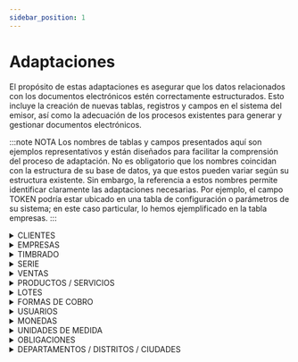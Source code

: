 ```yaml
---
sidebar_position: 1
---
```


# Adaptaciones

<div style={{ fontSize: "18px", textAlign: "justify" }}>

El propósito de estas adaptaciones es asegurar que los datos relacionados con los documentos electrónicos estén correctamente estructurados. Esto incluye la creación de nuevas tablas, registros y campos en el sistema del emisor, así como la adecuación de los procesos existentes para generar y gestionar documentos electrónicos. 

:::note NOTA
Los nombres de tablas y campos presentados aquí son ejemplos representativos y están diseñados para facilitar la comprensión del proceso de adaptación. No es obligatorio que los nombres coincidan con la estructura de su base de datos, ya que estos pueden variar según su estructura existente. Sin embargo, la referencia a estos nombres permite identificar claramente las adaptaciones necesarias. Por ejemplo, el campo TOKEN podría estar ubicado en una tabla de configuración o parámetros de su sistema; en este caso particular, lo hemos ejemplificado en la tabla empresas.
:::
</div>


<details>
<summary>CLIENTES</summary>

Tener en cuenta la adaptacion de los siguientes campos:

<div style={{ overflowX: 'auto' }}>
  <table style={{ tableLayout: 'auto', borderCollapse: 'collapse' }}>
    <thead>
      <tr>
        <th style={{ whiteSpace: 'nowrap' }}>Dato</th>
        <th style={{ whiteSpace: 'nowrap' }}>Tipo</th>
        <th style={{ whiteSpace: 'nowrap' }}>Observación</th>
      </tr>
    </thead>
    <tbody>
      <tr>
        <td style={{ whiteSpace: 'nowrap' }}>contribuyente</td>
        <td style={{ whiteSpace: 'nowrap' }}>booleano</td>
        <td>se utiliza el valor true, false</td>
      </tr>
      <tr>
        <td style={{ whiteSpace: 'nowrap' }}>tipo contribuyente</td>
        <td style={{ whiteSpace: 'nowrap' }}>int</td>
        <td>valor 1 si es física, 2 para jurídica</td>
      </tr>
      <tr>
        <td style={{ whiteSpace: 'nowrap' }}>proveedor del estado</td>
        <td style={{ whiteSpace: 'nowrap' }}>booleano</td>
        <td>con este campo podrá definir el dato **tipo operación** para el cliente como B2G</td>
      </tr>
      <tr>
        <td style={{ whiteSpace: 'nowrap' }}>nombre fantasía</td>
        <td style={{ whiteSpace: 'nowrap' }}>string</td>
        <td>debe corresponder a lo declarado en el Ruc, pero no es obligatorio</td>
      </tr>
      <tr>
        <td style={{ whiteSpace: 'nowrap' }}>email</td>
        <td style={{ whiteSpace: 'nowrap' }}>string</td>
        <td>será de utilidad para el envío del kuDE y XML al correo del cliente una vez aprobada la factura</td>
      </tr>
      <tr>
        <td style={{ whiteSpace: 'nowrap' }}>tipo operacion</td>
        <td style={{ whiteSpace: 'nowrap' }}>int</td>
        <td style={{ textAlign: "justify" }}>los valores a utilizar son: 1=B2B, 2=B2C, 3=B2G, 4=B2F <br /> **Obs.:** Estos valores pueden ser utilizados como un campo fijo o definidos de forma dinámica según las características del cliente. Por ejemplo, para el caso de B2B, se debe verificar si el cliente es de tipo jurídico; para B2C, si el cliente es de tipo físico o no es contribuyente y solo cuenta con una cédula de identidad (C.I.); para B2F, si en el campo país se identifica como procedente de otra nacionalidad; y para B2G, si el cliente es proveedor del Estado.</td>
      </tr>
      <tr>
        <td style={{ whiteSpace: 'nowrap' }}>documento tipo</td>
        <td style={{ whiteSpace: 'nowrap' }}>int</td>
        <td>los valores a utilizar son: <br /> 1 = Cédula paraguaya <br /> 2 = Pasaporte <br /> 3 = Cédula extranjera <br /> 4 = Carnet de residencia <br /> 5 = Innominado <br /> 6 = Tarjeta diplomática de exoneración fiscal <br /> 9 = Otro <br /> **Obs.:** informar solo si el cliente no es contribuyente.</td>
      </tr>
      <tr>
        <td style={{ whiteSpace: 'nowrap' }}>numero casa</td>
        <td style={{ whiteSpace: 'nowrap' }}>int</td>
        <td>es obligatorio si se informa la dirección, de lo contrario puede informar valor 0</td>
      </tr>
      <tr>
        <td style={{ whiteSpace: 'nowrap' }}>país</td>
        <td style={{ whiteSpace: 'nowrap' }}>string</td>
        <td>país de origen del cliente, codificación según XSD de paises. <br /> https://ekuatia.set.gov.py/sifen/xsd/Paises_v100.xsd </td>
      </tr>      
      <tr>
        <td style={{ whiteSpace: 'nowrap' }}>departamento</td>
        <td style={{ whiteSpace: 'nowrap' }}>int</td>
        <td>campo obligatorio si se informa dirección, sin embargo no informar si tipo de operación es B2F</td>
      </tr>
      <tr>
        <td style={{ whiteSpace: 'nowrap' }}>distrito</td>
        <td style={{ whiteSpace: 'nowrap' }}>int</td>
        <td>asignar si se ha informado departamento.</td>
      </tr>
      <tr>
        <td style={{ whiteSpace: 'nowrap' }}>ciudad</td>
        <td style={{ whiteSpace: 'nowrap' }}>int</td>
        <td style={{ textAlign: "justify" }}>campo obligarorio si se informa dirección, sin embargo no informar si tipo de operación es B2F. <br /> La codificación de departamentos, distritos y ciudades se encuentra en el siguiente link, archivo xlsx código de referencia geografica: <br /> https://www.dnit.gov.py/web/e-kuatia/tablas-y-codificaciones</td>
      </tr>                                                      
    </tbody>
  </table>
</div>

</details>

<details>
<summary>EMPRESAS</summary>

<div style={{ fontSize: "18px", textAlign: "justify" }}>
Como se explicó anteriormente, los campos mencionados pueden estar ubicados en tablas de configuración o parámetros según la estructura del sistema.  
</div>  

<div style={{ overflowX: 'auto' }}>
  <table style={{ tableLayout: 'auto', borderCollapse: 'collapse' }}>
    <thead>
      <tr>
        <th style={{ whiteSpace: 'nowrap' }}>Dato</th>
        <th style={{ whiteSpace: 'nowrap' }}>Tipo</th>
        <th style={{ whiteSpace: 'nowrap' }}>Observación</th>
      </tr>
    </thead>
    <tbody>
      <tr>
        <td style={{ whiteSpace: 'nowrap' }}>token</td>
        <td style={{ whiteSpace: 'nowrap' }}>string</td>
        <td style={{ textAlign: "justify" }}>para este ejemplo el campo TOKEN lo utilizo en la tabla de empresas, esto es conveniente cuando se maneja un esquema de multiempresas o holdings. donde el TOKEN puede ser enviado con cada documento para identificar la empresa correspondiente. <br /> **Obs.:**
        El campo TOKEN contiene el RUC del emisor, lo que permite identificar de manera única a la empresa emisora.</td>
      </tr>
      <tr>
        <td style={{ whiteSpace: 'nowrap' }}>tipo contribuyente</td>
        <td style={{ whiteSpace: 'nowrap' }}>int</td>
        <td style={{ textAlign: "justify" }}>valor 1 si es física, 2 para jurídica <br /> **Obs.:** Este campo es opcional y no es necesario si el emisor genera el CDC desde su propio sistema, lo cual recomendamos. Sin embargo, en caso contrario, será requerido como dato para que nuestra API pueda generar el CDC.</td>
      </tr>
      <tr>
        <td style={{ whiteSpace: 'nowrap' }}>síncrono</td>
        <td style={{ whiteSpace: 'nowrap' }}>booleano</td>
        <td style={{ textAlign: "justify" }}>valor true, false <br /> en este campo (opcional) puede especificar si la operacion realizada se procesara para el envio sÍncrono o asíncrono (lotes) desde su sistema ERP</td>
      </tr>
      <tr>
        <td style={{ whiteSpace: 'nowrap' }}>ip servidor</td>
        <td style={{ whiteSpace: 'nowrap' }}>string</td>
        <td style={{ textAlign: "justify" }}>Campo (opcional) destinado a almacenar la dirección IP del servidor donde se ejecuta la API REST local de DTEpy, utilizada para generar el KuDE a través de llamadas desde el sistema de facturación. Ej. http://192.168.0.1:3001/kude, donde el valor de la IP será una variable definida por este campo.</td>
      </tr>      
    </tbody>
  </table>
</div>

</details>

<details>
<summary>TIMBRADO</summary>

<div style={{ overflowX: 'auto' }}>
  <table style={{ tableLayout: 'auto', borderCollapse: 'collapse' }}>
    <thead>
      <tr>
        <th style={{ whiteSpace: 'nowrap' }}>Dato</th>
        <th style={{ whiteSpace: 'nowrap' }}>Observación</th>
      </tr>
    </thead>
    <tbody>
      <tr>
        <td style={{ whiteSpace: 'nowrap' }}>timbrado</td>
        <td style={{ textAlign: "justify" }}>En lo que respecta al timbrado, su sistema informático actualmente registra los timbrados utilizados en facturas preimpresas o autoimpresas. Esta tabla debe ser adaptada para incluir los registros de timbrado correspondientes a los documentos electrónicos. Para los sistemas que no cuentan con una tabla específica para timbrados y utilizan un campo en alguna tabla de configuración o parámetros, será necesario crear un campo adicional para el timbrado electrónico, manteniéndolo separado de los timbrados anteriores. <br /> **Obs.:** El timbrado electrónico solo cuenta con un campo para la fecha de inicio de vigencia y no tiene fecha de caducidad, a diferencia de los timbrados tradicionales que incluían un campo para el fin de vigencia.</td>
      </tr>
      <tr>
        <td style={{ whiteSpace: 'nowrap' }}>numero documento</td>
        <td style={{ textAlign: "justify" }}>Es importante aplicar el mismo criterio para la numeración de documentos, separando la secuencia, sucursal-puntoExpedicion-numero correspondiente a los documentos electrónicos de las utilizadas para las facturas preimpresas o autoimpresas.</td>
      </tr>
    </tbody>
  </table>
</div>
</details>

<details>
<summary>SERIE</summary>

<div style={{ fontSize: "18px", textAlign: "justify" }}>
Es necesario contar con una estructura que permita almacenar los registros de los puntos de expedición y su correspondiente serie. El uso del número de serie se activa una vez que la numeración del punto de expedición alcanza el límite de 9999999. En ese momento, la serie comienza con el valor AA. Posteriormente, cada vez que se agote la numeración, el orden de cambio en el código de la serie seguirá la secuencia alfabética: AA, AB, AC, ... AZ, BA, BB, ... BZ, ... ZA, ZB, ... ZZ.
</div>

</details>

<details>
<summary>VENTAS</summary>

<div style={{ overflowX: 'auto' }}>
  <table style={{ tableLayout: 'auto', borderCollapse: 'collapse' }}>
    <thead>
      <tr>
        <th style={{ whiteSpace: 'nowrap' }}>Dato</th>
        <th style={{ whiteSpace: 'nowrap' }}>Tipo</th>
        <th style={{ whiteSpace: 'nowrap' }}>Observación</th>
      </tr>
    </thead>
    <tbody>
      <tr>
        <td style={{ whiteSpace: 'nowrap' }}>tipo fact</td>
        <td style={{ whiteSpace: 'nowrap' }}>string</td>
        <td style={{ textAlign: "justify" }}>campo opcional para poder identificar el tipo de documento si es preimpresa, autoimpresor, doc. electrónico </td>
      </tr>
      <tr>
        <td style={{ whiteSpace: 'nowrap' }}>CDC</td>
        <td style={{ whiteSpace: 'nowrap' }}>string</td>
        <td style={{ textAlign: "justify" }}>es el código de control único que identifica a la factura, esto recomendamos que genere desde su sistema y lo almacene en el campo</td>
      </tr>
      <tr>
        <td style={{ whiteSpace: 'nowrap' }}>nro serie</td>
        <td style={{ whiteSpace: 'nowrap' }}>string</td>
        <td style={{ textAlign: "justify" }}>campo correspondiente al número de serie Ej. AA cuando alcance el límite de 9999999</td>
      </tr>
      <tr>
        <td style={{ whiteSpace: 'nowrap' }}>envio_pend</td>
        <td style={{ whiteSpace: 'nowrap' }}>booleano</td>
        <td style={{ textAlign: "justify" }}>Este campo es opcional y se utiliza para marcar la factura como pendiente de envío por correo electrónico. Si se establece en true, el servicio REST procesará el envío al correo del cliente una vez que la factura haya sido aprobada por el SIFEN.</td>
      </tr> 
      <tr>
        <td style={{ whiteSpace: 'nowrap' }}>anticipo</td>
        <td style={{ whiteSpace: 'nowrap' }}>numeric</td>
        <td style={{ textAlign: "justify" }}>Similar al campo de descuento, en el caso de un anticipo, se registra el valor aplicado de un documento asociado que fue emitido con el tipo de transacción **9 = Anticipo**, Obs.: Es importante considerar el valor del anticipo aplicado en el detalle cuando se trate de un anticipo por ítem.</td>
      </tr>   
      <tr>
        <td style={{ whiteSpace: 'nowrap' }}>condicion anticipo</td>
        <td style={{ whiteSpace: 'nowrap' }}>int</td>
        <td style={{ textAlign: "justify" }}>define si el anticipo es 1 = Global o 2 = Por Ítem</td>
      </tr>         
      <tr>
        <td style={{ whiteSpace: 'nowrap' }}>estado set</td>
        <td style={{ whiteSpace: 'nowrap' }}>string</td>
        <td style={{ textAlign: "justify" }}>campo para establecer el estado del documento segun la respuesta del SIFEN a: PENDIENTE, APRROBADO, RECHAZADO, INUTILIZDO, CANCELADO, ANULADO</td>
      </tr> 
      <tr>
        <td style={{ whiteSpace: 'nowrap' }}>identificador</td>
        <td style={{ whiteSpace: 'nowrap' }}>int</td>
        <td style={{ textAlign: "justify" }}>Número secuencial autoincremental único que identifica cada documento emitido. Corresponde al ID autogenerado por el emisor, el cual puede extraerse de una tabla que almacene el identificador asociado a cada tipo de operación, como emisión de documentos o envío de eventos.</td>
      </tr>
      <tr>
        <td style={{ whiteSpace: 'nowrap' }}>codigo aleatorio</td>
        <td style={{ whiteSpace: 'nowrap' }}>numeric</td>
        <td style={{ textAlign: "justify" }}>Código de 9 digitos generado por el emisor de manera aleatoria, este código estara concatenado con el CDC para asegurar la confidencialidad del documento ej. 123456789</td>
      </tr>
      <tr>
        <td style={{ whiteSpace: 'nowrap' }}>pin</td>
        <td style={{ whiteSpace: 'nowrap' }}>string</td>
        <td style={{ textAlign: "justify" }}>código de 6 dígitos generado aleatoriamente por el emisor y que esta sea único por cliente. Este código es especialmente útil en casos donde se utiliza una impresora de tickets matricial, ya que permite incluirlo en el ticket provisorio impreso. El código CA facilita que el cliente pueda descargar el KuDE desde una página web indicada en el mismo ticket ingresando el ruc/ci del cliente y el código CA: ej. SKR074 para la descarga.</td>
      </tr>      
      <tr>
        <td style={{ whiteSpace: 'nowrap' }}>numero lote</td>
        <td style={{ whiteSpace: 'nowrap' }}>string</td>
        <td style={{ textAlign: "justify" }}>si el envío es asíncrono (lote), el sifen genera un número de lote si es satisfactorio el envío. este número se recomienda guardar para tener un control del documento y su lote asociado.</td>
      </tr>
      <tr>
        <td style={{ whiteSpace: 'nowrap' }}>tipo impuesto</td>
        <td style={{ whiteSpace: 'nowrap' }}>int</td>
        <td style={{ textAlign: "justify" }}>tipo impuesto afectado por el documento, estos valores pueden estar almacenados en una tabla. <br /> 1 = IVA <br /> 2 = ISC <br /> 3 = Renta <br /> 4 = Ninguno <br /> 5= IVA - Renta</td>
      </tr> 
      <tr>
        <td style={{ whiteSpace: 'nowrap' }}>tipo transacción</td>
        <td style={{ whiteSpace: 'nowrap' }}>int</td>
        <td style={{ textAlign: "justify" }}>valores que pueden ser almacenados en una tabla <br /> 1 = Venta de mercadería <br /> 2 = Prestación de servicios <br /> 3 = Mixto <br /> 4 = Venta de activo fijo <br /> 5 = Venta de divisas <br /> 6 = Compra de divisas <br /> 7 = Promoción o entrega de muestras <br /> 8 = Donación <br /> 9 = Anticipo <br /> 10 = Compra de productos <br /> 11 = Compra de servicios <br /> 12 = Venta de crédito fiscal <br /> 13 = Muestras médicas</td>
      </tr>
      <tr>
        <td style={{ whiteSpace: 'nowrap' }}>presencia</td>
        <td style={{ whiteSpace: 'nowrap' }}>int</td>
        <td style={{ textAlign: "justify" }}>1 = Operación presencial <br /> 2 = Operación electrónica <br /> 3 = Operación telemarketing <br /> 4 = Venta a domicilio <br /> 5 = Operación bancaria <br /> 6 = Operación cíclica <br /> 9 = Otro</td>
      </tr>  
      <tr>
        <td style={{ whiteSpace: 'nowrap' }}>tipo emision</td>
        <td style={{ whiteSpace: 'nowrap' }}>int</td>
        <td style={{ textAlign: "justify" }}>1 = Normal <br />2 = Contingencia</td>
      </tr>
      <tr>
        <td style={{ whiteSpace: 'nowrap' }}>motivo nota</td>
        <td style={{ whiteSpace: 'nowrap' }}>int</td>
        <td style={{ textAlign: "justify" }}>motivo de la emision cuando los documentos son del tipo NC Y ND. lista de datos que pueden almacenarse en una tabla. <br /> 1 = Devolución y Ajuste de precios <br /> 2 = Devolución <br /> 3 = Descuento <br /> 4 = Bonificación <br /> 5 = Crédito incobrable <br /> 6 = Recupero de costo <br /> 7 = Recupero de gasto <br /> 8 = Ajuste de precio</td>
      </tr>             
    </tbody>
  </table>
</div>

</details>

<details>
<summary>PRODUCTOS / SERVICIOS</summary>

<div style={{ fontSize: "18px", textAlign: "justify" }}>
en caso de que los códigos de los productos sean demasiado largos, podría surgir un problema al mostrarlos en la columna correspondiente del KuDE. Para resolver esta situación, se recomienda adaptar un campo paralelo en la tabla de productos que actúe como un ID autoincremental. Este ID puede utilizarse como el código de producto para garantizar una representación más adecuada y legible en el KuDE.
</div>

</details>

<details>
<summary>LOTES</summary>

<div style={{ fontSize: "18px", textAlign: "justify" }}>
En caso de que se desee realizar consultas al integrador mediante procedimientos almacenados, especialmente para gestionar envíos por lotes al SIFEN, se puede crear una tabla para registrar los números de lote procesados con cada envío. Esta tabla podría incluir campos como un identificador único del lote (idlote), el número del lote, el estado actual, la respuesta del SIFEN y el tipo de documento asociado (por ejemplo, Factura Electrónica - FE, Nota de Crédito - NC, entre otros).
</div>

</details>

<details>
<summary>FORMAS DE COBRO</summary>

<div style={{ fontSize: "18px", textAlign: "justify" }}>
Para las operaciones al contado, la estructura del emisor debe incluir los datos necesarios para registrar la forma de cobro asociada a cada factura, utilizando los códigos definidos por el SIFEN, codigos que deben estar asociados a tablas y registros existentes en su sistema. 
</div>

<div style={{ overflowX: 'auto' }}>
  <table style={{ tableLayout: 'auto', borderCollapse: 'collapse' }}>
    <thead>
      <tr>
        <th style={{ whiteSpace: 'nowrap' }}>Dato</th>
        <th style={{ whiteSpace: 'nowrap' }}>Tipo</th>
        <th style={{ whiteSpace: 'nowrap' }}>Observación</th>
      </tr>
    </thead>
    <tbody>
      <tr>
        <td style={{ whiteSpace: 'nowrap' }}>tipo de pago</td>
        <td style={{ whiteSpace: 'nowrap' }}>int</td>
        <td style={{ textAlign: "justify" }}>1 = Efectivo <br /> 2 = Cheque <br /> 3 = Tarjeta de crédito <br /> 4 = Tarjeta de débito <br /> 5 = Transferencia <br /> 6 = Giro <br /> 7 = Billetera electrónica <br /> 8 = Tarjeta empresarial <br /> 9 = Vale <br /> 10 = Retención <br /> 11 = Pago por anticipo <br /> 12 = Valor fiscal <br /> 13 = Valor comercial <br /> 14 = Compensación <br /> 15 = Permuta <br /> 16 = Pago bancario <br /> 17=  Pago Móvil <br /> 18 = Donación <br /> 19 = Promoción <br /> 20 = Consumo Interno <br /> 21 = Pago Electrónico</td>
      </tr>
      <tr>
        <td style={{ whiteSpace: 'nowrap' }}>tarjetas</td>
        <td style={{ whiteSpace: 'nowrap' }}>int</td>
        <td style={{ textAlign: "justify" }}>si la forma de cobro es en tarjeta: <br /> 1 = Visa <br /> 2 = Mastercard <br /> 3 = American Express <br /> 4 = Maestro <br /> 5 = Panal <br /> 6 = Cabal <br /> 99 = Otro</td>
      </tr>
      <tr>
        <td style={{ whiteSpace: 'nowrap' }}>medio de pago</td>
        <td style={{ whiteSpace: 'nowrap' }}>int</td>
        <td style={{ textAlign: "justify" }}>medio de pago de la tarjeta: <br /> 1 = POS <br /> 2 = Pago electónico <br /> 9 = Otro</td>
      </tr>
    </tbody>
  </table>
</div>
</details>

<details>
<summary>USUARIOS</summary>

describe al responsable de la operacion del documento, Ej. Cajero, se deben tener en cuenta los siguientes datos: 

<div style={{ overflowX: 'auto' }}>
  <table style={{ tableLayout: 'auto', borderCollapse: 'collapse' }}>
    <thead>
      <tr>
        <th style={{ whiteSpace: 'nowrap' }}>Dato</th>
        <th style={{ whiteSpace: 'nowrap' }}>Tipo</th>
        <th style={{ whiteSpace: 'nowrap' }}>Observación</th>
      </tr>
    </thead>
    <tbody>
      <tr>
        <td style={{ whiteSpace: 'nowrap' }}>documento tipo</td>
        <td style={{ whiteSpace: 'nowrap' }}>int</td>
        <td style={{ textAlign: "justify" }}>1 = Cédula paraguaya <br /> 2 = Pasaporte <br /> 3 = Cédula extranjera <br /> 4 = Carnet de residenca <br /> 9 = Otro</td>
      </tr>
      <tr>
        <td style={{ whiteSpace: 'nowrap' }}>documento numero</td>
        <td style={{ whiteSpace: 'nowrap' }}>string</td>
        <td style={{ textAlign: "justify" }}></td>
      </tr>
      <tr>
        <td style={{ whiteSpace: 'nowrap' }}>nombre</td>
        <td style={{ whiteSpace: 'nowrap' }}>string</td>
        <td style={{ textAlign: "justify" }}></td>
      </tr>
      <tr>
        <td style={{ whiteSpace: 'nowrap' }}>cargo</td>
        <td style={{ whiteSpace: 'nowrap' }}>string</td>
        <td style={{ textAlign: "justify" }}>cadena de texto ejemplo: Cajero</td>
      </tr>      
    </tbody>
  </table>
</div>

</details>

<details>
<summary>MONEDAS</summary>

asociar los códigos de su sistema con los códigos de sifen segun el archivo XSD: <br /> - https://ekuatia.set.gov.py/sifen/xsd/Monedas_v100.xsd
</details>

<details>
<summary>UNIDADES DE MEDIDA</summary>

asociar los códigos de su sistema con los códigos de sifen segun el archivo XSD: <br />
- https://ekuatia.set.gov.py/sifen/xsd/Unidades_Medida_v141.xsd 
</details>

<details>
<summary>OBLIGACIONES</summary>

Se debe contar con una tabla destinada a registrar las obligaciones afectadas por la emisión del documento. Esta tabla debe incluir campos como código y descripción, permitiendo identificar claramente cada obligación. Por ejemplo: <br /> 211 - Impuesto al Valor Agregado - Gravadas y Exoneradas - Exportadores <br /> 715 - Impuesto a la Renta Personal - Servicios Personales

</details>

<details>
<summary>DEPARTAMENTOS / DISTRITOS / CIUDADES</summary>

asociar los códigos de su sistema con los códigos de sifen segun el archivo XLSX de (código de referencia geografica):

- https://www.dnit.gov.py/web/e-kuatia/tablas-y-codificaciones
</details>